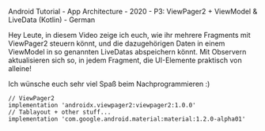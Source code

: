 Android Tutorial - App Architecture - 2020 - P3: ViewPager2 + ViewModel & LiveData (Kotlin) - German

Hey Leute, in diesem Video zeige ich euch, wie ihr mehrere Fragments mit ViewPager2 steuern könnt, und die dazugehörigen Daten in einem ViewModel in so genannten LiveDatas abspeichern könnt. Mit Observern aktualisieren sich so, in jedem Fragment, die UI-Elemente praktisch von alleine!

Ich wünsche euch sehr viel Spaß beim Nachprogrammieren :)

    // ViewPager2
    implementation 'androidx.viewpager2:viewpager2:1.0.0'
    // Tablayout + other stuff...
    implementation 'com.google.android.material:material:1.2.0-alpha01'
